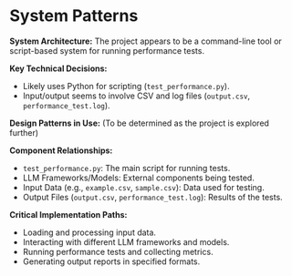 # System Patterns

**System Architecture:** The project appears to be a command-line tool or script-based system for running performance tests.

**Key Technical Decisions:**
- Likely uses Python for scripting (`test_performance.py`).
- Input/output seems to involve CSV and log files (`output.csv`, `performance_test.log`).

**Design Patterns in Use:** (To be determined as the project is explored further)

**Component Relationships:**
- `test_performance.py`: The main script for running tests.
- LLM Frameworks/Models: External components being tested.
- Input Data (e.g., `example.csv`, `sample.csv`): Data used for testing.
- Output Files (`output.csv`, `performance_test.log`): Results of the tests.

**Critical Implementation Paths:**
- Loading and processing input data.
- Interacting with different LLM frameworks and models.
- Running performance tests and collecting metrics.
- Generating output reports in specified formats.
